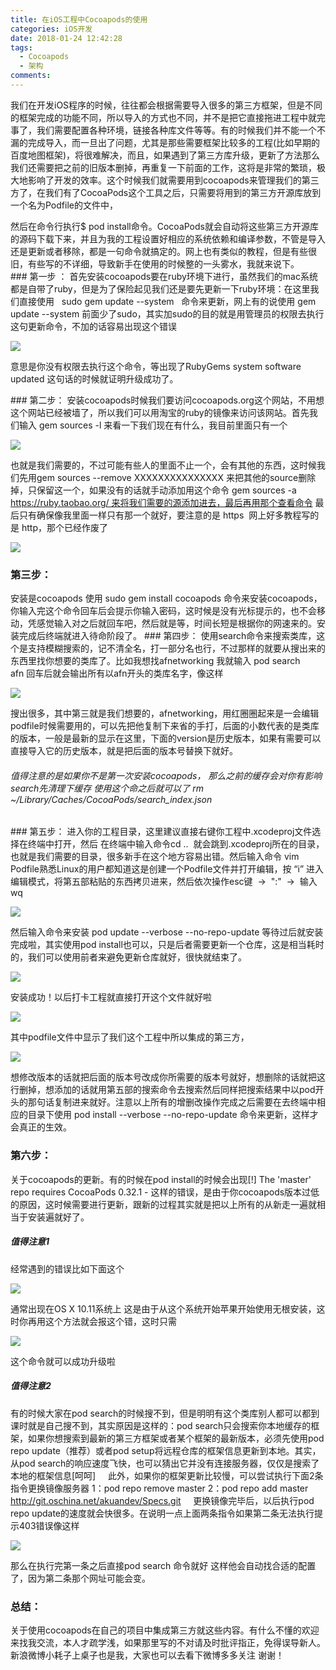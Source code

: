 ```yaml
---
title: 在iOS工程中Cocoapods的使用
categories: iOS开发
date: 2018-01-24 12:42:28
tags:
  - Cocoapods
  - 架构
comments:
---
```

我们在开发iOS程序的时候，往往都会根据需要导入很多的第三方框架，但是不同的框架完成的功能不同，所以导入的方式也不同，并不是把它直接拖进工程中就完事了，我们需要配置各种环境，链接各种库文件等等。有的时候我们并不能一个不漏的完成导入，而一旦出了问题，尤其是那些需要框架比较多的工程(比如早期的百度地图框架)，将很难解决，而且，如果遇到了第三方库升级，更新了方法那么我们还需要把之前的旧版本删掉，再重复一下前面的工作，这将是非常的繁琐，极大地影响了开发的效率。这个时候我们就需要用到cocoapods来管理我们的第三方了，在我们有了CocoaPods这个工具之后，只需要将用到的第三方开源库放到一个名为Podfile的文件中，
<!--more-->
然后在命令行执行$ pod install命令。CocoaPods就会自动将这些第三方开源库的源码下载下来，并且为我的工程设置好相应的系统依赖和编译参数，不管是导入还是更新或者移除，都是一句命令就搞定的。网上也有类似的教程，但是有些很旧，有些写的不详细，导致新手在使用的时候整的一头雾水，我就来说下。
### 第一步 ：
首先安装cocoapods要在ruby环境下进行，虽然我们的mac系统都是自带了ruby，但是为了保险起见我们还是要先更新一下ruby环境：在这里我们直接使用   sudo gem update --system   命令来更新，网上有的说使用 gem update --system 前面少了sudo，其实加sudo的目的就是用管理员的权限去执行这句更新命令，不加的话容易出现这个错误

![](https://ws4.sinaimg.cn/large/006tNc79gy1fo6jyxwn6cj30ta06kn1a.jpg)

意思是你没有权限去执行这个命令，等出现了RubyGems system software updated 这句话的时候就证明升级成功了。

### 第二步：
安装cocoapods时候我们要访问cocoapods.org这个网站，不用想这个网站已经被墙了，所以我们可以用淘宝的ruby的镜像来访问该网站。首先我们输入 gem sources -l 来看一下我们现在有什么，我目前里面只有一个

![](https://ws3.sinaimg.cn/large/006tNc79gy1fo6jzdqmrlj30ma03ydjy.jpg)

也就是我们需要的，不过可能有些人的里面不止一个，会有其他的东西，这时候我们先用gem sources --remove XXXXXXXXXXXXXXX 来把其他的source删除掉，只保留这一个，如果没有的话就手动添加用这个命令 gem sources -a https://ruby.taobao.org/ 来将我们需要的源添加进去，最后再用那个查看命令 最后只有确保像我里面一样只有那一个就好，要注意的是 https  网上好多教程写的是 http，那个已经作废了

![](https://ws4.sinaimg.cn/large/006tNc79gy1fo6jzxkmf5j31kw0ask74.jpg)
### 第三步：
安装是cocoapods 使用 sudo gem install cocoapods 命令来安装cocoapods，你输入完这个命令回车后会提示你输入密码，这时候是没有光标提示的，也不会移动，凭感觉输入对之后就回车吧，然后就是等，时间长短是根据你的网速来的。安装完成后终端就进入待命阶段了。
### 第四步：
使用search命令来搜索类库，这个是支持模糊搜索的，记不清全名，打一部分名也行，不过那样的就要从搜出来的东西里找你想要的类库了。比如我想找afnetworking 我就输入 pod search afn 回车后就会输出所有以afn开头的类库名字，像这样

![](https://ws1.sinaimg.cn/large/006tNc79gy1fo6k0kkcjjj311u0wq4qp.jpg)

搜出很多，其中第三就是我们想要的，afnetworking，用红圈圈起来是一会编辑podfile时候需要用的，可以先把他复制下来省的手打，后面的小数代表的是类库的版本，一般是最新的显示在这里，下面的version是历史版本，如果有需要可以直接导入它的历史版本，就是把后面的版本号替换下就好。
###### 值得注意的是如果你不是第一次安装cocoapods， 那么之前的缓存会对你有影响search先清理下缓存 使用这个命之后就可以了 rm ~/Library/Caches/CocoaPods/search_index.json

### 第五步：
进入你的工程目录，这里建议直接右键你工程中.xcodeproj文件选择在终端中打开，然后 在终端中输入命令cd ..  就会跳到.xcodeproj所在的目录，也就是我们需要的目录，很多新手在这个地方容易出错。然后输入命令 vim Podfile熟悉Linux的用户都知道这是创建一个Podfile文件并打开编辑，按 “i” 进入编辑模式，将第五部粘贴的东西拷贝进来，然后依次操作esc键  ->  ":"  ->  输入wq

![](https://ws4.sinaimg.cn/large/006tNc79gy1fo6k16wn0yj311s0wqth2.jpg)

然后输入命令来安装 pod update --verbose --no-repo-update 等待过后就安装完成啦，其实使用pod install也可以，只是后者需要更新一个仓库，这是相当耗时的，我们可以使用前者来避免更新仓库就好，很快就结束了。

![](https://ws1.sinaimg.cn/large/006tNc79gy1fo6k1nkijrj311u0wq1g6.jpg)

安装成功！以后打卡工程就直接打开这个文件就好啦

![](https://ws1.sinaimg.cn/large/006tNc79gy1fo6k1y1x80j306q0cb0sy.jpg)

其中podfile文件中显示了我们这个工程中所以集成的第三方，

![](https://ws2.sinaimg.cn/large/006tNc79gy1fo6k27zcbxj30ln0bfmxn.jpg)

想修改版本的话就把后面的版本号改成你所需要的版本号就好，想删除的话就把这行删掉，想添加的话就用第五部的搜索命令去搜索然后同样把搜索结果中以pod开头的那句话复制进来就好。注意以上所有的增删改操作完成之后需要在去终端中相应的目录下使用 pod install --verbose --no-repo-update 命令来更新，这样才会真正的生效。

### 第六步：
关于cocoapods的更新。有的时候在pod install的时候会出现[!] The 'master' repo requires CocoaPods 0.32.1 - 这样的错误，是由于你cocoapods版本过低的原因，这时候需要进行更新，跟新的过程其实就是把以上所有的从新走一遍就相当于安装遍就好了。                                  
##### 值得注意1         
经常遇到的错误比如下面这个

![](https://ws3.sinaimg.cn/large/006tNc79gy1fo6k2hpy06j30ej01gt8q.jpg)

通常出现在OS X 10.11系统上 这是由于从这个系统开始苹果开始使用无根安装，这时你再用这个方法就会报这个错，这时只需

![](https://ws4.sinaimg.cn/large/006tNc79gy1fo6k2pt7n9j30hy02zwev.jpg)

这个命令就可以成功升级啦      

##### 值得注意2
有的时候大家在pod search的时候搜不到，但是明明有这个类库别人都可以都到课时就是自己搜不到，其实原因是这样的：pod search只会搜索你本地缓存的框架，如果你想搜索到最新的第三方框架或者某个框架的最新版本，必须先使用pod repo update（推荐）或者pod setup将远程仓库的框架信息更新到本地。其实，从pod search的响应速度飞快，也可以猜出它并没有连接服务器，仅仅是搜索了本地的框架信息[呵呵]
    此外，如果你的框架更新比较慢，可以尝试执行下面2条指令更换镜像服务器
1：pod repo remove master
2：pod repo add master http://git.oschina.net/akuandev/Specs.git
    更换镜像完毕后，以后执行pod repo update的速度就会快很多。在说明一点上面两条指令如果第二条无法执行提示403错误像这样

![](https://ws3.sinaimg.cn/large/006tNc79gy1fo6k2xgrwuj30i101h3yg.jpg)

那么在执行完第一条之后直接pod search 命令就好 这样他会自动找合适的配置了，因为第二条那个网址可能会变。
### 总结：
关于使用cocoapods在自己的项目中集成第三方就这些内容。有什么不懂的欢迎来找我交流，本人才疏学浅，如果那里写的不对请及时批评指正，免得误导新人。 新浪微博小耗子上桌子也是我，大家也可以去看下微博多多关注 谢谢！
